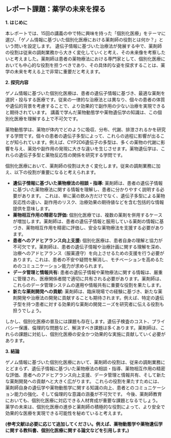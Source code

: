 ## レポート課題：薬学の未来を探る

**1. はじめに**

本レポートでは、15回の講義の中で特に興味を持った「個別化医療」をテーマに選び、「ゲノム情報に基づいた個別化医療における薬剤師の役割とは何か？」という問いを設定します。  遺伝子情報に基づいた治療法が発展する中で、薬剤師の役割は従来の調剤業務から大きく変化していくと考え、その未来像を考察したいと考えました。薬剤師は患者の薬物療法における専門家として、個別化医療においても中心的な役割を担うべきであり、その具体的な姿を探求することは、薬学の未来を考える上で非常に重要だと考えます。


**2. 探究内容**

ゲノム情報に基づいた個別化医療は、患者の遺伝子情報に基づき、最適な薬剤を選択・投与する医療です。従来の一律的な治療法とは異なり、個々の患者の体質や遺伝的背景を考慮することで、より効果的で副作用の少ない治療を実現できると期待されています。  講義で学んだ薬物動態学や薬物遺伝学の知識は、この個別化医療を理解する上で不可欠です。

薬物動態学は、薬物が体内でどのように吸収、分布、代謝、排泄されるかを研究する学問です。個々の患者の遺伝子多型によって、これらの過程に影響が出ることが知られています。例えば、CYP2D6遺伝子の多型は、多くの薬物の代謝に影響を与え、薬効や副作用の発現に大きな違いを生じさせます。薬物遺伝学は、これらの遺伝子多型と薬物反応性の関係を研究する学問です。

個別化医療において、薬剤師の役割は大きく変化します。従来の調剤業務に加え、以下の役割が重要になると考えられます。

* **遺伝子情報に基づいた薬物療法の相談・指導:** 薬剤師は、患者の遺伝子情報に基づいた薬物療法に関する情報を理解し、患者に分かりやすく説明する必要があります。  これは、単に薬の飲み方だけでなく、遺伝子多型による薬物反応性の違い、副作用のリスク、治療効果の期待値などを含む包括的な情報提供を意味します。
* **薬物相互作用の精密な評価:** 個別化医療では、複数の薬剤を併用するケースが増加します。薬剤師は、患者の遺伝子情報と服用している薬剤の情報に基づき、薬物相互作用を精密に評価し、安全な薬物療法を支援する必要があります。
* **患者へのアドヒアランス向上支援:** 個別化医療は、患者自身の理解と協力が不可欠です。薬剤師は、患者の遺伝子情報や治療計画に関する理解を深め、治療へのアドヒアランス（服薬遵守）を向上させるための支援を行う必要があります。これは、患者の不安や疑問を解消し、モチベーションを高めるためのコミュニケーション能力が求められます。
* **データ管理と情報共有:** 患者の遺伝子情報や薬物療法に関する情報は、厳重に管理され、医療関係者間で適切に共有される必要があります。薬剤師は、これらのデータ管理システムの運用や情報共有に重要な役割を果たします。
* **新たな薬剤開発への貢献:** 薬剤師は、臨床現場での経験に基づき、新たな薬剤開発や治療法の開発に貢献することも期待されます。例えば、特定の遺伝子型を持つ患者に対する効果的な薬剤の開発ニーズを研究者に伝える役割も担うでしょう。


しかし、個別化医療の普及には課題も存在します。遺伝子検査のコスト、プライバシー保護、倫理的な問題など、解決すべき課題は多くあります。薬剤師は、これらの課題に対処し、個別化医療の安全かつ効果的な実施に貢献していく必要があります。


**3. 結論**

ゲノム情報に基づいた個別化医療において、薬剤師の役割は、従来の調剤業務にとどまらず、遺伝子情報に基づいた薬物療法の相談・指導、薬物相互作用の精密な評価、患者へのアドヒアランス向上支援、データ管理と情報共有、そして新たな薬剤開発への貢献へと大きく広がります。  これらの役割を果たすためには、薬剤師自身の遺伝学や薬物動態学に関する知識の向上、患者とのコミュニケーション能力の強化、そして倫理的な意識の涵養が不可欠です。  今後、薬剤師教育においても、個別化医療に対応できる人材育成が重要な課題となるでしょう。  薬学の未来は、個別化医療の進歩と薬剤師の積極的な役割によって、より安全で効果的な医療を実現できる可能性を秘めていると考えます。


**(参考文献は必要に応じて追加してください。例えば、薬物動態学や薬物遺伝学に関する教科書、個別化医療に関する論文などを引用します。)**
